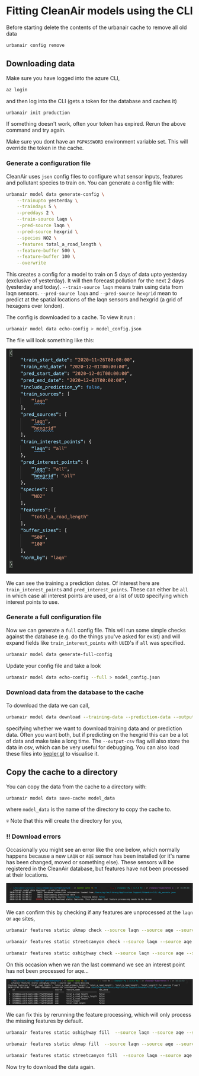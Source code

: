 #  Fitting CleanAir models using the CLI

Before starting delete the contents of the urbanair cache to remove all old data

```bash
urbanair config remove
```

## Downloading data

Make sure you have logged into the azure CLI,

```bash
az login
```

and then log into the CLI (gets a token for the database and caches it)

```bash
urbanair init production
```

If something doesn't work, often your token has expired. Rerun the above command and try again.

Make sure you dont have an `PGPASSWORD` environment variable set. This will override the token in the cache.


### Generate a configuration file

CleanAir uses `json` config files to configure what sensor inputs, features and pollutant species to train on. You can generate a config file with:

```bash
urbanair model data generate-config \
    --trainupto yesterday \
    --traindays 5 \
    --preddays 2 \
    --train-source laqn \
    --pred-source laqn \
    --pred-source hexgrid \
    --species NO2 \
    --features total_a_road_length \
    --feature-buffer 500 \
    --feature-buffer 100 \
    --overwrite
```

This creates a config for a model to train on 5 days of data upto yesterday (exclusive of yesterday). It will then forecast pollution for the next 2 days (yesterday and today). `--train-source laqn` means train using data from laqn sensors. `--pred-source laqn` and `--pred-source hexgrid` mean to predict at the spatial locations of the laqn sensors and hexgrid (a grid of hexagons over london).

The config is downloaded to a cache. To view it run :

```bash
urbanair model data echo-config > model_config.json
```

The file will look something like this:

![ConfigJSon](img/config_json.png)

We can see the training a prediction dates. Of interest here are `train_interest_points` and `pred_interest_points`. These can either be `all` in which case all interest points are used, or a list of `UUID` specifying which interest points to use.

### Generate a full configuration file

Now we can generate a `full` config file. This will run some simple checks against the database (e.g. do the things you've asked for exist) and will expand fields like `train_interest_points` with `UUID`'s if `all` was specified.

```bash
urbanair model data generate-full-config
```

Update your config file and take a look

```bash
urbanair model data echo-config --full > model_config.json
```

### Download data from the database to the cache

To download the data we can call,
```bash
urbanair model data download --training-data --prediction-data --output-csv
```

specifying whether we want to download training data and or prediction data. Often you want both, but if  predicting on the  hexgrid this can be a lot of data and make take a long time. The `--output-csv` flag will also store the data in csv, which can be very useful for debugging. You can also load these files into [kepler.gl](https://kepler.gl/) to visualise it.

## Copy the cache to a directory

You can copy the data from the cache to a directory with:

```bash
urbanair model data save-cache model_data
```

where `model_data` is the name of the directory to copy the cache to. 

:skull:  Note that this will create the directory for you,

### :bangbang: Download errors

Occasionally you might see an error like the one below, which normally happens because a new `LAQN` or `AQE` sensor has been installed (or it's name has been changed, moved or something else). These sensors will be registered in the CleanAir database, but features have not been processed at their locations.

![ConfigJSon](img/download_error.png)

We can confirm this by checking if any features are unprocessed at the `laqn` or `aqe` sites,

```bash
urbanair features static ukmap check --source laqn --source aqe --source hexgrid --source satellite --only-missing
```

```bash
urbanair features static streetcanyon check --source laqn --source aqe --source hexgrid --source satellite --only-missing
```

```bash
urbanair features static oshighway check --source laqn --source aqe --source hexgrid --source satellite --only-missing
```

On this occasion when we ran the last command we see an interest point has not been processed for aqe...

![ConfigJSon](img/check_error.png)

We can fix this by rerunning the feature processing, which will only  process the missing features by default.

``` bash
urbanair features static oshighway fill  --source laqn --source aqe --source hexgrid --source satellite
```

``` bash
urbanair features static ukmap fill  --source laqn --source aqe --source hexgrid --source satellite
```

``` bash
urbanair features static streetcanyon fill  --source laqn --source aqe --source hexgrid --source satellite
```

Now try to download the data again.
